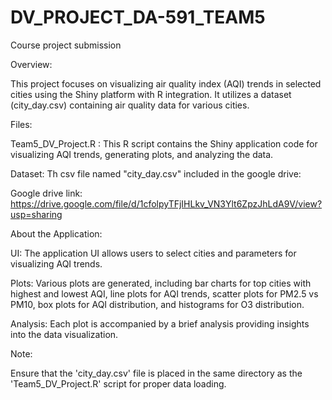 # DV_PROJECT_DA-591_TEAM5
Course project submission

Overview:

This project focuses on visualizing air quality index (AQI) trends in selected cities using the Shiny platform with R integration. It utilizes a dataset (city_day.csv) containing air quality data for various cities.


Files:

Team5_DV_Project.R :  This R script contains the Shiny application code for visualizing AQI trends, generating plots, and analyzing the data.

Dataset: Th csv file named "city_day.csv" included in the google drive:

Google drive link: https://drive.google.com/file/d/1cfolpyTFjIHLkv_VN3Ylt6ZpzJhLdA9V/view?usp=sharing

About the Application:

UI: The application UI allows users to select cities and parameters for visualizing AQI trends.

Plots: Various plots are generated, including bar charts for top cities with highest and lowest AQI, line plots for AQI trends, scatter plots for PM2.5 vs PM10, box plots for AQI distribution, and histograms for O3 distribution.

Analysis: Each plot is accompanied by a brief analysis providing insights into the data visualization.


Note:

Ensure that the 'city_day.csv' file is placed in the same directory as the 'Team5_DV_Project.R' script for proper data loading.
